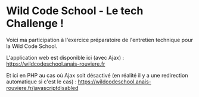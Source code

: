 # Wild Code School - Le tech Challenge !

Voici ma participation à l'exercice préparatoire de l'entretien technique pour la Wild Code School.

L'application web est disponible ici (avec Ajax) :
https://wildcodeschool.anais-rouviere.fr

Et ici en PHP au cas où Ajax soit désactivé (en réalité il y a une redirection automatique si c'est le cas) :
https://wildcodeschool.anais-rouviere.fr/javascriptdisabled
